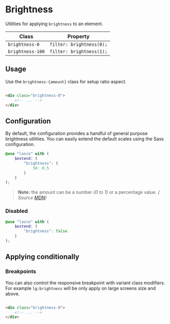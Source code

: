 # Brightness

Utilities for applying `brightness` to an element.

| Class            | Property                 |
|------------------|--------------------------|
| `brightness-0`   | `filter: brightness(0);` |
| `brightness-100` | `filter: brightness(1);` |

## Usage

Use the `brightness-{amount}` class for setup ratio aspect.

```html

<div class="brightness-0">
    <!-- ... -->
</div>
```

## Configuration

By default, the configuration provides a handful of general purpose brightness utilities. You can easily extend the
default scales using the Sass configuration.

```scss
@use "lasco" with (
    $extend: (
        "brightness": (
            50: 0.5
        )
    )
);
```

> **Note:** the amount can be a number _(0 to 1)_ or a percentage value. _(
Source [MDN](https://developer.mozilla.org/en-US/docs/Web/CSS/filter-function/brightness()#exemples))_

### Disabled

```scss
@use "lasco" with (
    $extend: (
        "brightness": false
    )
);
```

## Applying conditionally

### Breakpoints

You can also control the responsive breakpoint with variant class modifiers. For example `lg:brightness` will be only
apply on large screens size and above.

```html

<div class="brightness-0">
    <!-- ... -->
</div>
```
